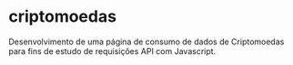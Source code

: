 # criptomoedas
Desenvolvimento de uma página de consumo de dados de Criptomoedas para fins de estudo de requisições API com Javascript.
